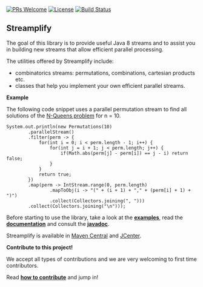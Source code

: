 [![PRs Welcome](https://img.shields.io/badge/PRs-welcome-brightgreen.svg?style=flat-square)](http://makeapullrequest.com)
[![License](https://img.shields.io/badge/License-Apache%202.0-blue.svg)](https://github.com/beryx/streamplify/blob/master/LICENSE)
[![Build Status](https://img.shields.io/travis/beryx/handlebars-java-helpers/master.svg?label=Build)](https://travis-ci.org/beryx/streamplify)
## Streamplify ##


The goal of this library is to provide useful Java 8 streams and to assist you in building new streams that allow efficient parallel processing.

The utilities offered by Streamplify include:

- combinatorics streams: permutations, combinations, cartesian products etc.
- classes that help you implement your own efficient parallel streams.

**Example**

The following code snippet uses a parallel permutation stream to find all solutions of the [N-Queens problem](https://en.wikipedia.org/wiki/Eight_queens_puzzle) for n = 10.
```
System.out.println(new Permutations(10)
        .parallelStream()
        .filter(perm -> {
            for(int i = 0; i < perm.length - 1; i++) {
                for(int j = i + 1; j < perm.length; j++) {
                    if(Math.abs(perm[j] - perm[i]) == j - i) return false;
                }
            }
            return true;
        })
        .map(perm -> IntStream.range(0, perm.length)
                .mapToObj(i -> "(" + (i + 1) + "," + (perm[i] + 1) + ")")
                .collect(Collectors.joining(", ")))
        .collect(Collectors.joining("\n")));
```


Before starting to use the library, take a look at the **[examples](streamplify-examples/src/main/java/org/beryx/streamplify/example)**, read the **[documentation](http://streamplify.beryx.org)** and consult the **[javadoc](http://streamplify.beryx.org/releases/latest/javadoc)**.

Streamplify is available in [Maven Central](http://search.maven.org/#search%7Cga%7C1%7Cg%3A%22org.beryx%22%20AND%20a%3A%22streamplify%22) and [JCenter](https://bintray.com/beryx/maven/streamplify).

**Contribute to this project!**

We accept all types of contributions and we are very welcoming to first time contributors.

Read **[how to contribute](CONTRIBUTING.md)** and jump in!

